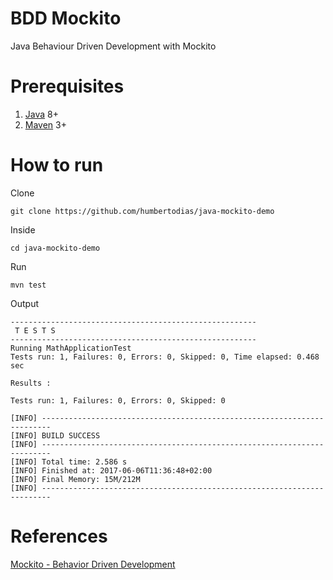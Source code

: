 # BDD Mockito

Java Behaviour Driven Development with Mockito


# Prerequisites

1. [Java](http://www.oracle.com/technetwork/java/javase/downloads/jdk8-downloads-2133151.html) 8+
2. [Maven](https://maven.apache.org) 3+


# How to run

Clone

```
git clone https://github.com/humbertodias/java-mockito-demo
```

Inside

```
cd java-mockito-demo
```

Run

```
mvn test
```


Output

```
-------------------------------------------------------
 T E S T S
-------------------------------------------------------
Running MathApplicationTest
Tests run: 1, Failures: 0, Errors: 0, Skipped: 0, Time elapsed: 0.468 sec

Results :

Tests run: 1, Failures: 0, Errors: 0, Skipped: 0

[INFO] ------------------------------------------------------------------------
[INFO] BUILD SUCCESS
[INFO] ------------------------------------------------------------------------
[INFO] Total time: 2.586 s
[INFO] Finished at: 2017-06-06T11:36:48+02:00
[INFO] Final Memory: 15M/212M
[INFO] ------------------------------------------------------------------------
```


# References

[Mockito - Behavior Driven Development](https://www.tutorialspoint.com/mockito/mockito_bdd.htm)